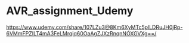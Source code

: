 # AVR_assignment_Udemy

https://www.udemy.com/share/107LZu3@8Km6XyMTc5plLDRuJH0jRp-6VMmFPZILT4mA3FeLMrqiq60OaAgZJXzRnqnNOXGVXg==/
